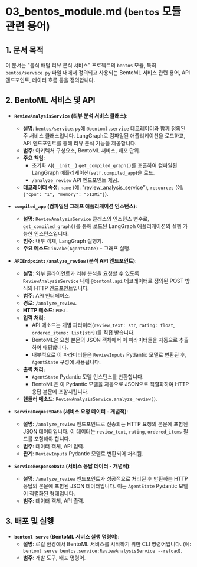# 03_bentos_module.md (`bentos` 모듈 관련 용어)

## 1. 문서 목적
이 문서는 "음식 배달 리뷰 분석 서비스" 프로젝트의 `bentos` 모듈, 특히 `bentos/service.py` 파일 내에서 정의되고 사용되는 BentoML 서비스 관련 용어, API 엔드포인트, 데이터 흐름 등을 정의합니다.

## 2. BentoML 서비스 및 API

- **`ReviewAnalysisService` (리뷰 분석 서비스 클래스)**:
    - **설명**: `bentos/service.py`에 `@bentoml.service` 데코레이터와 함께 정의된 주 서비스 클래스입니다. LangGraph로 컴파일된 애플리케이션을 로드하고, API 엔드포인트를 통해 리뷰 분석 기능을 제공합니다.
    - **범주**: 아키텍처 구성요소, BentoML 서비스, 배포 단위.
    - **주요 책임**: 
        - 초기화 시(`__init__`) `get_compiled_graph()`를 호출하여 컴파일된 LangGraph 애플리케이션(`self.compiled_app`)을 로드.
        - `/analyze_review` API 엔드포인트 제공.
    - **데코레이터 속성**: `name` (예: "review_analysis_service"), `resources` (예: `{"cpu": "1", "memory": "512Mi"}`).

- **`compiled_app` (컴파일된 그래프 애플리케이션 인스턴스)**:
    - **설명**: `ReviewAnalysisService` 클래스의 인스턴스 변수로, `get_compiled_graph()`를 통해 로드된 LangGraph 애플리케이션의 실행 가능한 인스턴스입니다.
    - **범주**: 내부 객체, LangGraph 실행기.
    - **주요 메소드**: `invoke(AgentState)` - 그래프 실행.

- **`APIEndpoint:/analyze_review` (분석 API 엔드포인트)**:
    - **설명**: 외부 클라이언트가 리뷰 분석을 요청할 수 있도록 `ReviewAnalysisService` 내에 `@bentoml.api` 데코레이터로 정의된 POST 방식의 HTTP 엔드포인트입니다.
    - **범주**: API 인터페이스.
    - **경로**: `/analyze_review`.
    - **HTTP 메소드**: `POST`.
    - **입력 처리**: 
        - API 메소드는 개별 파라미터(`review_text: str`, `rating: float`, `ordered_items: List[str]`)를 직접 받습니다.
        - BentoML은 요청 본문의 JSON 객체에서 이 파라미터들을 자동으로 추출하여 매핑합니다.
        - 내부적으로 이 파라미터들은 `ReviewInputs` Pydantic 모델로 변환된 후, `AgentState` 구성에 사용됩니다.
    - **출력 처리**: 
        - `AgentState` Pydantic 모델 인스턴스를 반환합니다.
        - BentoML은 이 Pydantic 모델을 자동으로 JSON으로 직렬화하여 HTTP 응답 본문에 포함시킵니다.
    - **핸들러 메소드**: `ReviewAnalysisService.analyze_review()`.

- **`ServiceRequestData` (서비스 요청 데이터 - 개념적)**:
    - **설명**: `/analyze_review` 엔드포인트로 전송되는 HTTP 요청의 본문에 포함된 JSON 데이터입니다. 이 데이터는 `review_text`, `rating`, `ordered_items` 필드를 포함해야 합니다.
    - **범주**: 데이터 객체, API 입력.
    - **관계**: `ReviewInputs` Pydantic 모델로 변환되어 처리됨.

- **`ServiceResponseData` (서비스 응답 데이터 - 개념적)**:
    - **설명**: `/analyze_review` 엔드포인트가 성공적으로 처리된 후 반환하는 HTTP 응답의 본문에 포함된 JSON 데이터입니다. 이는 `AgentState` Pydantic 모델이 직렬화된 형태입니다.
    - **범주**: 데이터 객체, API 출력.

## 3. 배포 및 실행

- **`bentoml serve` (BentoML 서비스 실행 명령어)**:
    - **설명**: 로컬 환경에서 BentoML 서비스를 시작하기 위한 CLI 명령어입니다. (예: `bentoml serve bentos.service:ReviewAnalysisService --reload`).
    - **범주**: 개발 도구, 배포 명령어. 